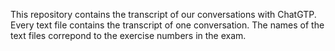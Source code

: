 This repository contains the transcript of our conversations with ChatGTP. Every text file contains the transcript of one conversation. The names of the text files correpond to the exercise numbers in the exam.
